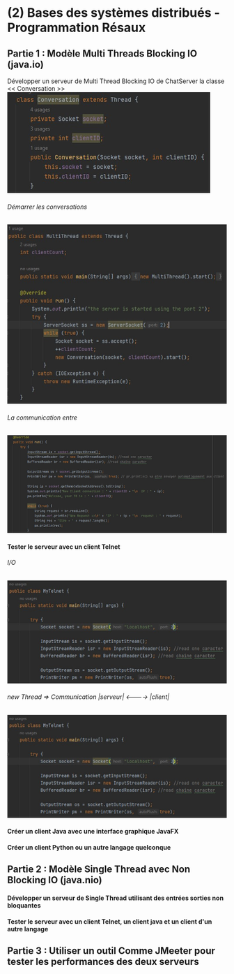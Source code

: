 # (2) Bases des systèmes distribués - Programmation Résaux

## Partie 1 : Modèle Multi Threads Blocking IO (java.io)

   Développer un serveur de Multi Thread Blocking IO de ChatServer
         la classe << Conversation >>
         ![](images/2.jpg)
         
         
   ###### Démarrer les conversations
   ![](images/1.jpg)
   ###### La communication entre 
   ![](images/3.jpg)
   
   #### Tester le serveur avec un client Telnet
   ###### I/O
   ![](images/4.jpg)
   ###### new Thread => Communication |serveur| <----> |client|
   ![](images/4.jpg)
   
   #### Créer un client Java avec une interface graphique JavaFX
   
   #### Créer un client Python ou un autre langage quelconque
      
## Partie 2 : Modèle Single Thread avec Non Blocking IO (java.nio)
   #### Développer un serveur de Single Thread  utilisant des entrées sorties non bloquantes 
   #### Tester le serveur avec un client Telnet, un client java et un client d'un autre langage
      
## Partie 3 : Utiliser un outil Comme JMeeter pour tester les performances des deux serveurs

